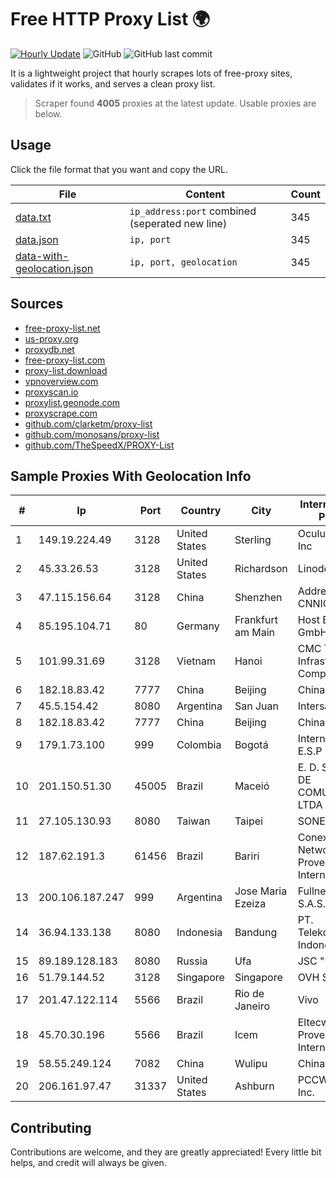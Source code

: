 
# Free HTTP Proxy List 🌍

[![Hourly Update](https://github.com/mertguvencli/http-proxy-list/actions/workflows/main.yml/badge.svg?branch=main)](https://github.com/mertguvencli/http-proxy-list/actions/workflows/main.yml)
![GitHub](https://img.shields.io/github/license/mertguvencli/http-proxy-list)
![GitHub last commit](https://img.shields.io/github/last-commit/mertguvencli/http-proxy-list)

It is a lightweight project that hourly scrapes lots of free-proxy sites, validates if it works, and serves a clean proxy list.


> Scraper found **4005** proxies at the latest update. Usable proxies are below.

## Usage

Click the file format that you want and copy the URL.


|File|Content|Count|
|----|-------|-----|
|[data.txt](https://raw.githubusercontent.com/mertguvencli/http-proxy-list/main/proxy-list/data.txt)|`ip_address:port` combined (seperated new line)|345|
|[data.json](https://raw.githubusercontent.com/mertguvencli/http-proxy-list/main/proxy-list/data.json)|`ip, port`|345|
|[data-with-geolocation.json](https://raw.githubusercontent.com/mertguvencli/http-proxy-list/main/proxy-list/data-with-geolocation.json)|`ip, port, geolocation`|345|

## Sources

* [free-proxy-list.net](https://free-proxy-list.net)
* [us-proxy.org](https://www.us-proxy.org)
* [proxydb.net](http://proxydb.net)
* [free-proxy-list.com](https://free-proxy-list.com/?page=&port=&type%5B%5D=http&type%5B%5D=https&up_time=0&search=Search)
* [proxy-list.download](https://www.proxy-list.download/HTTP)
* [vpnoverview.com](https://vpnoverview.com/privacy/anonymous-browsing/free-proxy-servers)
* [proxyscan.io](https://www.proxyscan.io)
* [proxylist.geonode.com](https://proxylist.geonode.com/api/proxy-list?limit=300&page=1&sort_by=lastChecked&sort_type=desc&protocols=http,https)
* [proxyscrape.com](https://api.proxyscrape.com/v2/?request=displayproxies&protocol=http&timeout=10000&country=all&ssl=all&anonymity=all)
* [github.com/clarketm/proxy-list](https://raw.githubusercontent.com/clarketm/proxy-list/master/proxy-list-raw.txt)
* [github.com/monosans/proxy-list](https://raw.githubusercontent.com/monosans/proxy-list/main/proxies/http.txt)
* [github.com/TheSpeedX/PROXY-List](https://raw.githubusercontent.com/TheSpeedX/PROXY-List/master/http.txt)


## Sample Proxies With Geolocation Info

|#|Ip|Port|Country|City|Internet Service Provider|
|-|--|----|-------|----|-------------------------|
|1|149.19.224.49|3128|United States|Sterling|Oculus Networks Inc|
|2|45.33.26.53|3128|United States|Richardson|Linode, LLC|
|3|47.115.156.64|3128|China|Shenzhen|Addresses CNNIC|
|4|85.195.104.71|80|Germany|Frankfurt am Main|Host Europe GmbH|
|5|101.99.31.69|3128|Vietnam|Hanoi|CMC Telecom Infrastructure Company|
|6|182.18.83.42|7777|China|Beijing|China Mobile|
|7|45.5.154.42|8080|Argentina|San Juan|Intersat S.A|
|8|182.18.83.42|7777|China|Beijing|China Mobile|
|9|179.1.73.100|999|Colombia|Bogotá|Internexa S.a. E.S.P|
|10|201.150.51.30|45005|Brazil|Maceió|E. D. SERVIÔOS DE COMUNICAÔÔES LTDA|
|11|27.105.130.93|8080|Taiwan|Taipei|SONET|
|12|187.62.191.3|61456|Brazil|Bariri|Conexao Networks Provedor de Internet|
|13|200.106.187.247|999|Argentina|Jose Maria Ezeiza|Fullnet Solutions S.A.S.|
|14|36.94.133.138|8080|Indonesia|Bandung|PT. Telekomunikasi Indonesia|
|15|89.189.128.183|8080|Russia|Ufa|JSC "Ufanet"|
|16|51.79.144.52|3128|Singapore|Singapore|OVH SAS|
|17|201.47.122.114|5566|Brazil|Rio de Janeiro|Vivo|
|18|45.70.30.196|5566|Brazil|Icem|Eltecweb Provedor De Internet Ltda|
|19|58.55.249.124|7082|China|Wulipu|Chinanet|
|20|206.161.97.47|31337|United States|Ashburn|PCCW Global, Inc.|



## Contributing

Contributions are welcome, and they are greatly appreciated! Every
little bit helps, and credit will always be given.

